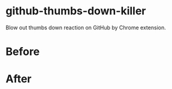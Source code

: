 # github-thumbs-down-killer
Blow out thumbs down reaction on GitHub by Chrome extension.

# Before

# After
